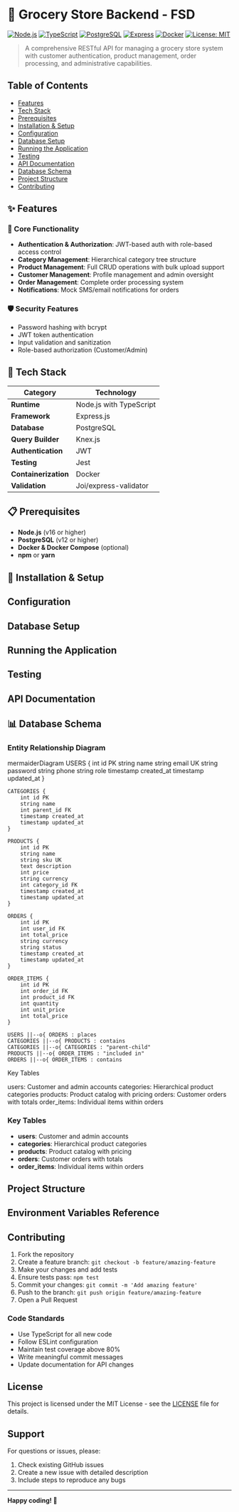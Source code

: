 # 🛒 Grocery Store Backend - FSD

[![Node.js](https://img.shields.io/badge/Node.js-18.x-green.svg)](https://nodejs.org/)
[![TypeScript](https://img.shields.io/badge/TypeScript-5.x-blue.svg)](https://www.typescriptlang.org/)
[![PostgreSQL](https://img.shields.io/badge/PostgreSQL-15.x-blue.svg)](https://www.postgresql.org/)
[![Express](https://img.shields.io/badge/Express-4.x-lightgrey.svg)](https://expressjs.com/)
[![Docker](https://img.shields.io/badge/Docker-supported-blue.svg)](https://www.docker.com/)
[![License: MIT](https://img.shields.io/badge/License-MIT-yellow.svg)](https://opensource.org/licenses/MIT)

> A comprehensive RESTful API for managing a grocery store system with customer authentication, product management, order processing, and administrative capabilities.

## Table of Contents

- [Features](#features)
- [Tech Stack](#tech-stack)
- [Prerequisites](#prerequisites)
- [Installation & Setup](#installation--setup)
- [Configuration](#configuration)
- [Database Setup](#database-setup)
- [Running the Application](#running-the-application)
- [Testing](#testing)
- [API Documentation](#api-documentation)
- [Database Schema](#database-schema)
- [Project Structure](#project-structure)
- [Contributing](#contributing)

## ✨ Features

### 🔐 Core Functionality
- **Authentication & Authorization**: JWT-based auth with role-based access control
- **Category Management**: Hierarchical category tree structure
- **Product Management**: Full CRUD operations with bulk upload support
- **Customer Management**: Profile management and admin oversight
- **Order Management**: Complete order processing system
- **Notifications**: Mock SMS/email notifications for orders

### 🛡️ Security Features
- Password hashing with bcrypt
- JWT token authentication
- Input validation and sanitization
- Role-based authorization (Customer/Admin)

## 🚀 Tech Stack

| Category | Technology |
|----------|------------|
| **Runtime** | Node.js with TypeScript |
| **Framework** | Express.js |
| **Database** | PostgreSQL |
| **Query Builder** | Knex.js |
| **Authentication** | JWT |
| **Testing** | Jest |
| **Containerization** | Docker |
| **Validation** | Joi/express-validator |

## 📋 Prerequisites

- **Node.js** (v16 or higher)
- **PostgreSQL** (v12 or higher)
- **Docker & Docker Compose** (optional)
- **npm** or **yarn**

## 🔧 Installation & Setup


## Configuration


## Database Setup


## Running the Application



## Testing



## API Documentation


## 📊 Database Schema

### Entity Relationship Diagram
mermaiderDiagram
    USERS {
        int id PK
        string name
        string email UK
        string password
        string phone
        string role
        timestamp created_at
        timestamp updated_at
    }
    
    CATEGORIES {
        int id PK
        string name
        int parent_id FK
        timestamp created_at
        timestamp updated_at
    }
    
    PRODUCTS {
        int id PK
        string name
        string sku UK
        text description
        int price
        string currency
        int category_id FK
        timestamp created_at
        timestamp updated_at
    }
    
    ORDERS {
        int id PK
        int user_id FK
        int total_price
        string currency
        string status
        timestamp created_at
        timestamp updated_at
    }
    
    ORDER_ITEMS {
        int id PK
        int order_id FK
        int product_id FK
        int quantity
        int unit_price
        int total_price
    }
    
    USERS ||--o{ ORDERS : places
    CATEGORIES ||--o{ PRODUCTS : contains
    CATEGORIES ||--o{ CATEGORIES : "parent-child"
    PRODUCTS ||--o{ ORDER_ITEMS : "included in"
    ORDERS ||--o{ ORDER_ITEMS : contains
Key Tables

users: Customer and admin accounts
categories: Hierarchical product categories
products: Product catalog with pricing
orders: Customer orders with totals
order_items: Individual items within orders

### Key Tables

- **users**: Customer and admin accounts
- **categories**: Hierarchical product categories
- **products**: Product catalog with pricing
- **orders**: Customer orders with totals
- **order_items**: Individual items within orders

## Project Structure


## Environment Variables Reference


## Contributing

1. Fork the repository
2. Create a feature branch: `git checkout -b feature/amazing-feature`
3. Make your changes and add tests
4. Ensure tests pass: `npm test`
5. Commit your changes: `git commit -m 'Add amazing feature'`
6. Push to the branch: `git push origin feature/amazing-feature`
7. Open a Pull Request

### Code Standards
- Use TypeScript for all new code
- Follow ESLint configuration
- Maintain test coverage above 80%
- Write meaningful commit messages
- Update documentation for API changes

## License

This project is licensed under the MIT License - see the [LICENSE](LICENSE) file for details.

## Support

For questions or issues, please:
1. Check existing GitHub issues
2. Create a new issue with detailed description
3. Include steps to reproduce any bugs

---

**Happy coding! 🛒**
